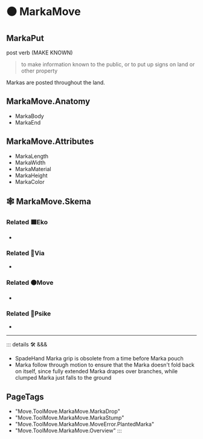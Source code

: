 # 🟠 <move>MarkaMove</move>

## MarkaPut

post verb (MAKE KNOWN)

> to make information known to the public, or to put up signs on land or other property

Markas are posted throughout the land.

## MarkaMove.Anatomy

- MarkaBody
- MarkaEnd

## MarkaMove.Attributes

- MarkaLength
- MarkaWidth
- MarkaMaterial
- MarkaHeight
- MarkaColor

## 🕸 MarkaMove.Skema

### Related 🟩<eko>Eko</eko>

-

### Related 🔻<via>Via</via>

-

### Related 🟠<move>Move</move>

-

### Related 💜<psike>Psike</psike>

-

---

<!-- =================================================== -->
<!-- =================================================== -->
<!-- =================================================== -->
<!-- =================================================== -->
<!-- =================================================== -->
::: details 🛠 <dev>&&&</dev>

- SpadeHand Marka grip is obsolete from a time before Marka pouch
- Marka follow through motion to ensure that the Marka doesn't fold back on itself, since fully extended Marka drapes over branches, while clumped Marka just falls to the ground

<h2>PageTags</h2>

- "Move.ToolMove.MarkaMove.MarkaDrop"
- "Move.ToolMove.MarkaMove.MarkaStump"
- "Move.ToolMove.MarkaMove.MoveError.PlantedMarka"
- "Move.ToolMove.MarkaMove.Overview"
:::
